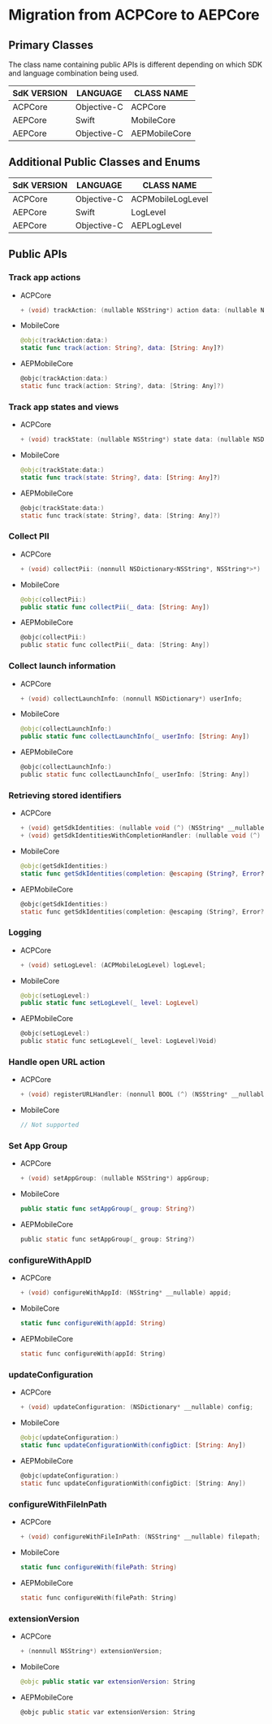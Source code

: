 # Migration from ACPCore to AEPCore

## Primary Classes

The class name containing public APIs is different depending on which SDK and language combination being used.

| SdK VERSION | LANGUAGE    | CLASS NAME    |
| ----------- | ----------- | ------------- |
| ACPCore     | Objective-C | ACPCore       |
| AEPCore     | Swift       | MobileCore    |
| AEPCore     | Objective-C | AEPMobileCore |

## Additional Public Classes and Enums

| SdK VERSION | LANGUAGE    | CLASS NAME        |
| ----------- | ----------- | ----------------- |
| ACPCore     | Objective-C | ACPMobileLogLevel |
| AEPCore     | Swift       | LogLevel          |
| AEPCore     | Objective-C | AEPLogLevel       |

## Public APIs

### Track app actions

- ACPCore

  ```objective-c
  + (void) trackAction: (nullable NSString*) action data: (nullable NSDictionary*) contextData
  ```

- MobileCore

  ```Swift
  @objc(trackAction:data:)
  static func track(action: String?, data: [String: Any]?)
  ```

- AEPMobileCore

  ```objective-c
  @objc(trackAction:data:)
  static func track(action: String?, data: [String: Any]?)
  ```

### Track app states and views

- ACPCore

  ```objective-c
  + (void) trackState: (nullable NSString*) state data: (nullable NSDictionary*) contextData;
  ```

- MobileCore

  ```swift
  @objc(trackState:data:)
  static func track(state: String?, data: [String: Any]?)
  ```

- AEPMobileCore

  ```objective-c
  @objc(trackState:data:)
  static func track(state: String?, data: [String: Any]?)
  ```


###  Collect PII

- ACPCore

  ```objective-c
  + (void) collectPii: (nonnull NSDictionary<NSString*, NSString*>*) data;
  ```

- MobileCore

  ```swift
  @objc(collectPii:)
  public static func collectPii(_ data: [String: Any])
  ```

- AEPMobileCore

  ```objective-c
  @objc(collectPii:)
  public static func collectPii(_ data: [String: Any])
  ```

### Collect launch information

- ACPCore

  ```objective-c
  + (void) collectLaunchInfo: (nonnull NSDictionary*) userInfo;
  ```

- MobileCore

  ```swift
  @objc(collectLaunchInfo:)
  public static func collectLaunchInfo(_ userInfo: [String: Any])
  ```

- AEPMobileCore

  ```objective-c
  @objc(collectLaunchInfo:)
  public static func collectLaunchInfo(_ userInfo: [String: Any])
  ```

### Retrieving stored identifiers

- ACPCore

  ```objective-c
  + (void) getSdkIdentities: (nullable void (^) (NSString* __nullable content)) callback;
  + (void) getSdkIdentitiesWithCompletionHandler: (nullable void (^) (NSString* __nullable content, NSError* _Nullable error)) completionHandler;
  ```

- MobileCore

  ```swift
  @objc(getSdkIdentities:)
  static func getSdkIdentities(completion: @escaping (String?, Error?) -> Void)
  ```
  
- AEPMobileCore

  ```objective-c
  @objc(getSdkIdentities:)
  static func getSdkIdentities(completion: @escaping (String?, Error?) -> Void)
  ```

### Logging

- ACPCore

  ```objective-c
  + (void) setLogLevel: (ACPMobileLogLevel) logLevel;
  ```

- MobileCore

  ```swift
  @objc(setLogLevel:)
  public static func setLogLevel(_ level: LogLevel)
  ```

- AEPMobileCore

  ```objective-c
  @objc(setLogLevel:)
  public static func setLogLevel(_ level: LogLevel)Void)
  ```
### Handle open URL action

- ACPCore

  ```objective-c
  + (void) registerURLHandler: (nonnull BOOL (^) (NSString* __nullable url)) callback;
  ```

- MobileCore

  ```swift
  // Not supported
  ```

### Set App Group

- ACPCore

  ```objective-c
  + (void) setAppGroup: (nullable NSString*) appGroup;
  ```

- MobileCore

  ```swift
  public static func setAppGroup(_ group: String?)
  ```
  
- AEPMobileCore

  ```objective-c
  public static func setAppGroup(_ group: String?)
  ```

### configureWithAppID

- ACPCore

  ```objective-c
  + (void) configureWithAppId: (NSString* __nullable) appid;
  ```

- MobileCore

  ```swift
  static func configureWith(appId: String)
  ```
  
- AEPMobileCore

  ```objective-c
  static func configureWith(appId: String)

### updateConfiguration

- ACPCore

  ```objective-c
  + (void) updateConfiguration: (NSDictionary* __nullable) config;
  ```

- MobileCore

  ```swift
  @objc(updateConfiguration:)
  static func updateConfigurationWith(configDict: [String: Any])
  ```
  
- AEPMobileCore

  ```objective-c
  @objc(updateConfiguration:)
  static func updateConfigurationWith(configDict: [String: Any])

### configureWithFileInPath

- ACPCore

  ```objective-c
  + (void) configureWithFileInPath: (NSString* __nullable) filepath;
  ```

- MobileCore

  ```swift
  static func configureWith(filePath: String)
  ```
  
- AEPMobileCore

  ```objective-c
  static func configureWith(filePath: String)
  ```

### extensionVersion

- ACPCore

  ```objective-c
  + (nonnull NSString*) extensionVersion;
  ```

- MobileCore

  ```swift
  @objc public static var extensionVersion: String 
  ```
  
- AEPMobileCore

  ```objective-c
  @objc public static var extensionVersion: String 
  ```

